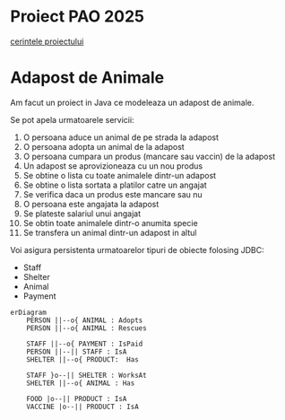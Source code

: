 # Proiect PAO 2025

[cerintele proiectului](https://github.com/deeas/PAO-2025/blob/master/Programare%20avansata%20pe%20obiecte%20-%20proiect%202025.pdf)

# Adapost de Animale  

Am facut un proiect in Java ce modeleaza un adapost de animale. 

Se pot apela urmatoarele servicii:

1. O persoana aduce un animal de pe strada la adapost 
2. O persoana adopta un animal de la adapost 
3. O persoana cumpara un produs (mancare sau vaccin) de la adapost
4. Un adapost se aprovizioneaza cu un nou produs
5. Se obtine o lista cu toate animalele dintr-un adapost
6. Se obtine o lista sortata a platilor catre un angajat 
7. Se verifica daca un produs este mancare sau nu 
8. O persoana este angajata la adapost
9. Se plateste salariul unui angajat
10. Se obtin toate animalele dintr-o anumita specie
11. Se transfera un animal dintr-un adapost in altul

Voi asigura persistenta urmatoarelor tipuri de obiecte folosing JDBC: 
- Staff
- Shelter
- Animal
- Payment

```mermaid
erDiagram
    PERSON ||--o{ ANIMAL : Adopts
    PERSON ||--o{ ANIMAL : Rescues

    STAFF ||--o{ PAYMENT : IsPaid
    PERSON ||--|| STAFF : IsA
    SHELTER ||--o{ PRODUCT:  Has

    STAFF }o--|| SHELTER : WorksAt
    SHELTER ||--o{ ANIMAL : Has 

    FOOD |o--|| PRODUCT : IsA
    VACCINE |o--|| PRODUCT : IsA
```
